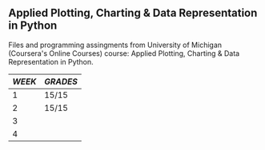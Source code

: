 ## **Applied Plotting, Charting & Data Representation in Python**
Files and programming assingments from University of Michigan (Coursera's Online Courses) course: Applied Plotting, Charting &amp; Data Representation in Python.



*WEEK* | *GRADES*
-------|----------
   1   |  15/15    
   2   |  15/15 
   3   |  
   4   |  
